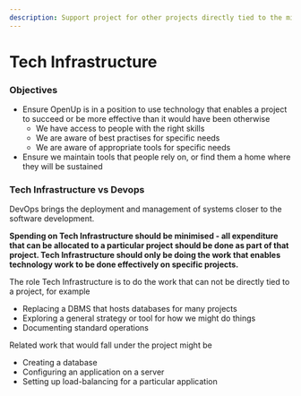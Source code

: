 ```yaml
---
description: Support project for other projects directly tied to the mission of OpenUp
---
```


# Tech Infrastructure

### Objectives

* Ensure OpenUp is in a position to use technology that enables a project to succeed or be more effective than it would have been otherwise
  * We have access to people with the right skills
  * We are aware of best practises for specific needs
  * We are aware of appropriate tools for specific needs
* Ensure we maintain tools that people rely on, or find them a home where they will be sustained

### Tech Infrastructure vs Devops

DevOps brings the deployment and management of systems closer to the software development.

**Spending on Tech Infrastructure should be minimised - all expenditure that can be allocated to a particular project should be done as part of that project. Tech Infrastructure should only be doing the work that enables technology work to be done effectively on specific projects.**

The role Tech Infrastructure is to do the work that can not be directly tied to a project, for example

* Replacing a DBMS that hosts databases for many projects
* Exploring a general strategy or tool for how we might do things
* Documenting standard operations

Related work that would fall under the project might be

* Creating a database
* Configuring an application on a server
* Setting up load-balancing for a particular application

